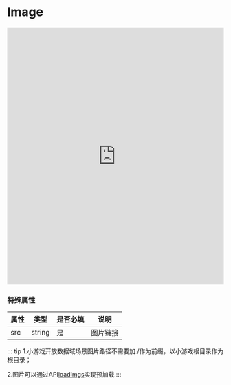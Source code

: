 # Image

<iframe height="596.1451416015625" style="width: 100%;" scrolling="no" title="Layout Image" src="https://codepen.io/yuanzm/embed/NWOxmLG?default-tab=html%2Cresult&editable=true" frameborder="no" loading="lazy" allowtransparency="true" allowfullscreen="true">
  See the Pen <a href="https://codepen.io/yuanzm/pen/NWOxmLG">
  Layout Image</a> by yuanzm (<a href="https://codepen.io/yuanzm">@yuanzm</a>)
  on <a href="https://codepen.io">CodePen</a>.
</iframe>

### 特殊属性
|      属性      |  类型  | 是否必填 |          说明          |
|----------------|--------|--------|------------------------|
| src| string |    是 |图片链接|

::: tip
1.小游戏开放数据域场景图片路径不需要加./作为前缀，以小游戏根目录作为根目录；

2.图片可以通过API[loadImgs](/api/api.html#loadimgs)实现预加载
:::
